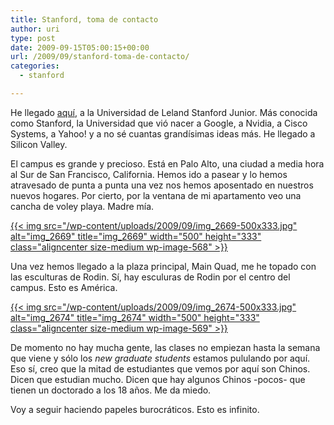 ```yaml
---
title: Stanford, toma de contacto
author: uri
type: post
date: 2009-09-15T05:00:15+00:00
url: /2009/09/stanford-toma-de-contacto/
categories:
  - stanford

---
```

He llegado [aquí][1], a la Universidad de Leland Stanford Junior. Más conocida como Stanford, la Universidad que vió nacer a Google, a Nvidia, a Cisco Systems, a Yahoo! y a no sé cuantas grandísimas ideas más. He llegado a Silicon Valley.

El campus es grande y precioso. Está en Palo Alto, una ciudad a media hora al Sur de San Francisco, California. Hemos ido a pasear y lo hemos atravesado de punta a punta una vez nos hemos aposentado en nuestros nuevos hogares. Por cierto, por la ventana de mi apartamento veo una cancha de voley playa. Madre mía.

[{{< img src="/wp-content/uploads/2009/09/img_2669-500x333.jpg" alt="img_2669" title="img_2669" width="500" height="333" class="aligncenter size-medium wp-image-568" >}}][2]

Una vez hemos llegado a la plaza principal, Main Quad, me he topado con las esculturas de Rodin. Sí, hay esculuras de Rodin por el centro del campus. Esto es América.

[{{< img src="/wp-content/uploads/2009/09/img_2674-500x333.jpg" alt="img_2674" title="img_2674" width="500" height="333" class="aligncenter size-medium wp-image-569" >}}][3]

De momento no hay mucha gente, las clases no empiezan hasta la semana que viene y sólo los _new graduate students_ estamos pululando por aquí. Eso sí, creo que la mitad de estudiantes que vemos por aquí son Chinos. Dicen que estudian mucho. Dicen que hay algunos Chinos -pocos- que tienen un doctorado a los 18 años. Me da miedo.

Voy a seguir haciendo papeles burocráticos. Esto es infinito.

 [1]: http://maps.google.com/maps/ms?ie=UTF8&hl=en&msa=0&msid=115441805731276157394.00047378d7b20fef2f524&ll=37.427979,-122.165051&spn=0.039192,0.057592&t=h&z=14
 [2]: /wp-content/uploads/2009/09/img_2669.jpg
 [3]: /wp-content/uploads/2009/09/img_2674.jpg